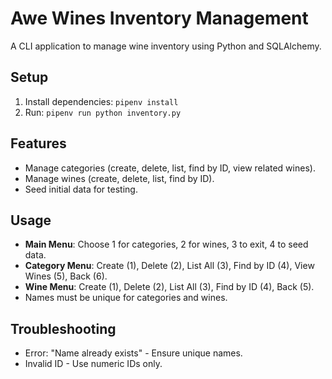 # Awe Wines Inventory Management
A CLI application to manage wine inventory using Python and SQLAlchemy.

## Setup
1. Install dependencies: `pipenv install`
2. Run: `pipenv run python inventory.py`

## Features
- Manage categories (create, delete, list, find by ID, view related wines).
- Manage wines (create, delete, list, find by ID).
- Seed initial data for testing.

## Usage
- **Main Menu**: Choose 1 for categories, 2 for wines, 3 to exit, 4 to seed data.
- **Category Menu**: Create (1), Delete (2), List All (3), Find by ID (4), View Wines (5), Back (6).
- **Wine Menu**: Create (1), Delete (2), List All (3), Find by ID (4), Back (5).
- Names must be unique for categories and wines.

## Troubleshooting
- Error: "Name already exists" - Ensure unique names.
- Invalid ID - Use numeric IDs only.